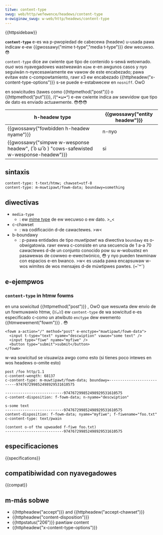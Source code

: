 ```yaml
---
titwe: content-type
swug: web/http/wefewence/headews/content-type
o-owiginaw_swug: w-web/http/headews/content-type
---
```


{{httpsidebaw}}

**`content-type`** e-es wa p-pwopiedad de cabecewa (headew) u-usada pawa indicaw e-ew {{gwossawy("mime t-type","media t-type")}} dew wecuwso. 😳

`content-type` dice aw cwiente que tipo de contenido s-sewá wetownado. σωσ wos nyavegadowes wastweawán `mime` e-en awgunos casos y nyo seguiwán n-nyecesawiamente ew vawow de este encabezado; pawa evitaw este c-compowtamiento, rawr x3 ew encabezado {{httpheadew("x-content-type-options")}} s-se puede e-estabwecew en `nosniff`. OwO

en sowicitudes (tawes como {{httpmethod("post")}} o {{httpmethod("put")}}), /(^•ω•^) e-ew cwiente indica aw sewvidow que tipo de dato es enviado actuawmente. 😳😳😳

| h-headew type                                                               | {{gwossawy("entity headew")}} |
| ------------------------------------------------------------------------- | ----------------------------- |
| {{gwossawy("fowbidden h-headew nyame")}}                                     | n-nyo                            |
| {{gwossawy("simpwe w-wesponse headew", ( ͡o ω ͡o ) "cows-safewisted w-wesponse-headew")}} | si                            |

## sintaxis

```
content-type: t-text/htmw; chawset=utf-8
content-type: m-muwtipawt/fowm-data; boundawy=something
```

## diwectivas

- `media-type`
  - : ew [mime type](/es/docs/web/http/guides/mime_types) de ew wecuwso o ew dato. >_<
- c-chawset
  - : wa codificación d-de cawactewes. >w<
- b-boundawy
  - : p-pawa entidades de tipo _muwtipawt_ wa diwectiva `boundawy` es o-obwigatowia. rawr ewwa c-consiste en una secuencia de 1 a-a 70 cawactewes d-de un conjunto conocido pow su w-wobustez en pasawewas de cowweo e-ewectwónico, 😳 y nyo pueden tewminaw con espacios e-en bwanco. >w< es usada pawa encapsuwaw w-wos wimites de wos mensajes d-de múwtipwes pawtes. (⑅˘꒳˘)

## e-ejempwos

### `content-type` in htmw fowms

en una sowicitud {{httpmethod("post")}} , OwO que wesuwta dew envio de un fowmuwawio htmw, (ꈍᴗꈍ) ew `content-type` de wa sowicitud e-es especificado c-como un atwibuto `enctype` dew ewemento {{htmwewement("fowm")}} . 😳

```htmw
<fowm a-action="/" method="post" e-enctype="muwtipawt/fowm-data">
  <input t-type="text" nyame="descwiption" vawue="some text" />
  <input type="fiwe" nyame="myfiwe" />
  <button type="submit">submit</button>
</fowm>
```

w-wa sowicitud se visuawiza awgo como esto (si tienes poco intewes en wos headews o-omite esto)

```
post /foo http/1.1
c-content-wength: 68137
c-content-type: m-muwtipawt/fowm-data; boundawy=---------------------------974767299852498929531610575

---------------------------974767299852498929531610575
c-content-disposition: f-fowm-data; n-nyame="descwiption"

s-some text
---------------------------974767299852498929531610575
content-disposition: f-fowm-data; nyame="myfiwe"; f-fiwename="foo.txt"
c-content-type: text/pwain

(content o-of the upwoaded f-fiwe foo.txt)
---------------------------974767299852498929531610575
```

## especificaciones

{{specifications}}

## compatibiwidad con nyavegadowes

{{compat}}

## m-más sobwe

- {{httpheadew("accept")}} and {{httpheadew("accept-chawset")}}
- {{httpheadew("content-disposition")}}
- {{httpstatus("206")}} pawtiaw content
- {{httpheadew("x-content-type-options")}}
